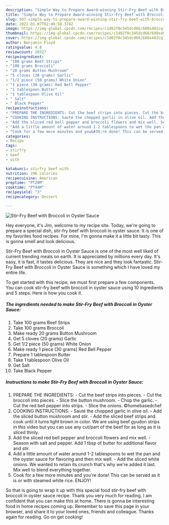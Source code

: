```yaml
---
description: "Simple Way to Prepare Award-winning Stir-Fry Beef with Broccoli in Oyster Sauce"
title: "Simple Way to Prepare Award-winning Stir-Fry Beef with Broccoli in Oyster Sauce"
slug: 507-simple-way-to-prepare-award-winning-stir-fry-beef-with-broccoli-in-oyster-sauce
date: 2022-01-07T02:49:58.374Z
image: https://img-global.cpcdn.com/recipes/c1d02f0c345dcd66/680x482cq70/stir-fry-beef-with-broccoli-in-oyster-sauce-recipe-main-photo.jpg
thumbnail: https://img-global.cpcdn.com/recipes/c1d02f0c345dcd66/680x482cq70/stir-fry-beef-with-broccoli-in-oyster-sauce-recipe-main-photo.jpg
cover: https://img-global.cpcdn.com/recipes/c1d02f0c345dcd66/680x482cq70/stir-fry-beef-with-broccoli-in-oyster-sauce-recipe-main-photo.jpg
author: Benjamin Floyd
ratingvalue: 4.8
reviewcount: 20327
recipeingredient:
- "100 grams Beef Strips"
- "100 grams Broccoli"
- "20 grams Button Mushroom"
- "5 cloves (20 grams) Garlic"
- "1/2 piece (50 grams) White Onion"
- "1 piece (30 grams) Red Bell Pepper"
- "1 tablespoon Butter"
- "1 tablespoon Olive Oil"
- " Salt"
- " Black Pepper"
recipeinstructions:
- "PREPARE THE INGREDIENTS: Cut the beef strips into pieces. Cut the broccoli into pieces. Slice the button mushroom. Chop the garlic. Cut the red bell pepper into strips. Slice the onions. ©homebasedchef"
- "COOKING INSTRUCTIONS: Sauté the chopped garlic in olive oil. Add the sliced button mushroom and stir. Add the sliced beef strips and cook until it turns light brown in color. We are using beef gyudon strips in this video but you can use any cut/part of the beef for as long as it is sliced thinly."
- "Add the sliced red bell pepper and broccoli flowers and mix well. Season with salt and pepper. Add 1 tbsp of butter for additional flavor and stir."
- "Add a little amount of water around 1-2 tablespoons to wet the pan and the oyster sauce for flavoring and then mix well. Add the sliced white onions. We wanted to retain its crunch that&#39;s why we&#39;re added it last. Mix well to blend everything together."
- "Cook for a few more minutes and you&#39;re done! This can be served as it is or with steamed white rice. ENJOY!"
categories:
- Recipe
tags:
- stirfry
- beef
- with

katakunci: stirfry beef with 
nutrition: 296 calories
recipecuisine: American
preptime: "PT20M"
cooktime: "PT44M"
recipeyield: "3"
recipecategory: Dessert

---
```



![Stir-Fry Beef with Broccoli in Oyster Sauce](https://img-global.cpcdn.com/recipes/c1d02f0c345dcd66/680x482cq70/stir-fry-beef-with-broccoli-in-oyster-sauce-recipe-main-photo.jpg)

Hey everyone, it's Jim, welcome to my recipe site. Today, we're going to prepare a special dish, stir-fry beef with broccoli in oyster sauce. It is one of my favorites food recipes. For mine, I'm gonna make it a little bit tasty. This is gonna smell and look delicious.

Stir-Fry Beef with Broccoli in Oyster Sauce is one of the most well liked of current trending meals on earth. It is appreciated by millions every day. It's easy, it is fast, it tastes delicious. They are nice and they look fantastic. Stir-Fry Beef with Broccoli in Oyster Sauce is something which I have loved my entire life.




To get started with this recipe, we must first prepare a few components. You can cook stir-fry beef with broccoli in oyster sauce using 10 ingredients and 5 steps. Here is how you cook it.

<!--inarticleads1-->

##### The ingredients needed to make Stir-Fry Beef with Broccoli in Oyster Sauce:

1. Take 100 grams Beef Strips
1. Take 100 grams Broccoli
1. Make ready 20 grams Button Mushroom
1. Get 5 cloves (20 grams) Garlic
1. Get 1/2 piece (50 grams) White Onion
1. Make ready 1 piece (30 grams) Red Bell Pepper
1. Prepare 1 tablespoon Butter
1. Take 1 tablespoon Olive Oil
1. Get  Salt
1. Take  Black Pepper




<!--inarticleads2-->

##### Instructions to make Stir-Fry Beef with Broccoli in Oyster Sauce:

1. PREPARE THE INGREDIENTS: - Cut the beef strips into pieces. - Cut the broccoli into pieces. - Slice the button mushroom. - Chop the garlic. - Cut the red bell pepper into strips. - Slice the onions. ©homebasedchef
1. COOKING INSTRUCTIONS: - Sauté the chopped garlic in olive oil. - Add the sliced button mushroom and stir. - Add the sliced beef strips and cook until it turns light brown in color. We are using beef gyudon strips in this video but you can use any cut/part of the beef for as long as it is sliced thinly.
1. Add the sliced red bell pepper and broccoli flowers and mix well. - Season with salt and pepper. Add 1 tbsp of butter for additional flavor and stir.
1. Add a little amount of water around 1-2 tablespoons to wet the pan and the oyster sauce for flavoring and then mix well. - Add the sliced white onions. We wanted to retain its crunch that&#39;s why we&#39;re added it last. Mix well to blend everything together.
1. Cook for a few more minutes and you&#39;re done! This can be served as it is or with steamed white rice. ENJOY!




So that is going to wrap it up with this special food stir-fry beef with broccoli in oyster sauce recipe. Thank you very much for reading. I am confident that you can make this at home. There is gonna be interesting food in home recipes coming up. Remember to save this page in your browser, and share it to your loved ones, friends and colleague. Thanks again for reading. Go on get cooking!

